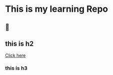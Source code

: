 # This is my learning Repo
## 🙌
## this is h2
[Click here](https://twitter.com/metzinaround)

### this is h3
